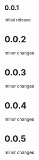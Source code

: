 ## 0.0.1

Initial release

# 0.0.2

minor changes

# 0.0.3

minor changes

# 0.0.4

minor changes

# 0.0.5

minor changes